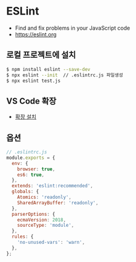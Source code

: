 # ESLint

- Find and fix problems in your JavaScript code
- https://eslint.org

## 로컬 프로젝트에 설치

```bash
$ npm install eslint --save-dev
$ npx eslint --init  // .eslintrc.js 파일생성
$ npx eslint test.js
```

## VS Code 확장

- [확장 설치](https://marketplace.visualstudio.com/items?itemName=dbaeumer.vscode-eslint)

## 옵션

```js
// .eslintrc.js
module.exports = {
  env: {
    browser: true,
    es6: true,
  },
  extends: 'eslint:recommended',
  globals: {
    Atomics: 'readonly',
    SharedArrayBuffer: 'readonly',
  },
  parserOptions: {
    ecmaVersion: 2018,
    sourceType: 'module',
  },
  rules: {
    'no-unused-vars': 'warn',
  },
};
```
